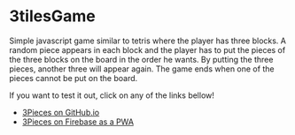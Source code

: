 # 3tilesGame
Simple javascript game similar to tetris where the player has three blocks. A random piece appears in each block and the player has to put the pieces of the three blocks on the board in the order he wants. By putting the three pieces, another three will appear again. The game ends when one of the pieces cannot be put on the board.

If you want to test it out, click on any of the links bellow!

* [3Pieces on GitHub.io](https://pieces3.web.app/)
* [3Pieces on Firebase as a PWA](https://gerfresneda.github.io/3tilesGame/)
